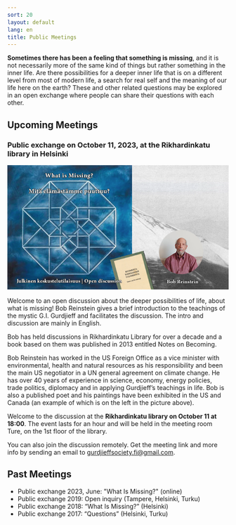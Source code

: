 ```yaml
---
sort: 20
layout: default
lang: en
title: Public Meetings
---
```


**Sometimes there has been a feeling that something is missing**, and it is not necessarily more of the 
same kind of things but rather something in the inner life. Are there possibilities for a deeper inner 
life that is on a different level from most of modern life, a search for real self and the meaning of our 
life here on the earth? These and other related questions may be explored in an open exchange where people 
can share their questions with each other.

## Upcoming Meetings

<!----><a name="2023-meeting"></a>
### Public exchange on October 11, 2023, at the Rikhardinkatu library in Helsinki

![What is missing?](/docs/assets/What_Is_Missing_Event.png)

Welcome to an open discussion about the deeper possibilities of life, about what is missing! Bob Reinstein gives a brief introduction to the teachings of the mystic G.I. Gurdjieff and facilitates the discussion. The intro and discussion are mainly in English.

Bob has held discussions in Rikhardinkatu Library for over a decade and a book based on them was published in 2013 entitled Notes on Becoming.

Bob Reinstein has worked in the US Foreign Office as a vice minister with environmental, health and natural resources as his responsibility and been the main US negotiator in a UN general agreement on climate change. He has over 40 years of experience in science, economy, energy policies, trade politics, diplomacy and in applying Gurdjieff’s teachings in life. Bob is also a published poet and his paintings have been exhibited in the US and Canada (an example of which is on the left in the picture above).

Welcome to the discussion at the **Rikhardinkatu library on October 11 at 18:00**. The event lasts for an hour and will be held in the meeting room Ture, on the 1st floor of the library.

You can also join the discussion remotely. Get the meeting link and more info by sending an email to <gurdjieffsociety.fi@gmail.com>.

## Past Meetings

* Public exchange 2023, June: "What Is Missing?" (online)
* Public exchange 2019: Open inquiry (Tampere, Helsinki, Turku)
* Public exchange 2018: “What Is Missing?” (Helsinki) 
* Public exchange 2017: “Questions” (Helsinki, Turku) 
